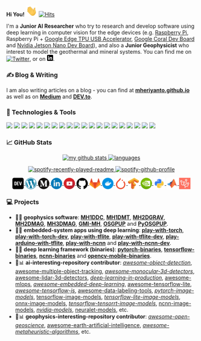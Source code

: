 **Hi You!** <img src="https://raw.githubusercontent.com/mheriyanto/mheriyanto/master/icons/wave.gif" width="30px">  [![Hits](https://hits.seeyoufarm.com/api/count/incr/badge.svg?url=https%3A%2F%2Fgithub.com%2Fmheriyanto%2Fhit-counter&count_bg=%2379C83D&title_bg=%23555555&icon=&icon_color=%23E7E7E7&title=visitors&edge_flat=false)](https://hits.seeyoufarm.com)

I'm a **Junior AI Researcher** who try to research and develop software using deep learning in computer vision for the edge devices (e.g. [Raspberry Pi](https://www.raspberrypi.org/), Raspberry Pi + [Google Edge TPU USB Accelerator](https://coral.ai/products/accelerator/), [Google Coral Dev Board](https://coral.ai/products/dev-board/) and [Nvidia Jetson Nano Dev Board](https://developer.nvidia.com/embedded/jetson-nano-developer-kit)), and also a **Junior Geophysicist** who interest to model the geothermal and mineral systems. You can find me on [![Twitter][1.1]][1],  or on [![LinkedIn][2.1]][2].


### &#x270d; Blog & Writing

I am also writing articles on a blog - you can find at [**mheriyanto.github.io**](https://mheriyanto.wordpress.com/) as well as on [**Medium**](https://medium.com/@mheriyanto) and [**DEV.to**](https://dev.to/mheriyanto).


### 🔧 Technologies & Tools
![](https://img.shields.io/badge/OS-Ubuntu-informational?style=flat&logo=ubuntu&logoColor=DD4814&color=23e7e7e7)
![](https://img.shields.io/badge/OS-Raspbian-informational?style=flat&logo=linux&logoColor=c51a4a&color=23e7e7e7)
![](https://img.shields.io/badge/Editor-VSCode-informational?style=flat&logo=git&logoColor=0078d7&color=23e7e7e7)
![](https://img.shields.io/badge/Editor-PyCharm-informational?style=flat&logo=pycharm&logoColor=E0FFFF&color=23e7e7e7)
![](https://img.shields.io/badge/CVS-Git-informational?style=flat&logo=git&logoColor=f34f29&color=23e7e7e7)
![](https://img.shields.io/badge/CVS-GitHub-informational?style=flat&logo=github&logoColor=FFFFFF&color=23e7e7e7)
![](https://img.shields.io/badge/CVS-GitLab-informational?style=flat&logo=gitlab&logoColor=FFFFFF&color=23e7e7e7)
![](https://img.shields.io/badge/Code-Python-informational?style=flat&logo=python&logoColor=FFD43B&color=23e7e7e7)
![](https://img.shields.io/badge/Code-C++-informational?style=flat&logo=c&logoColor=6495ED&color=23e7e7e7)
![](https://img.shields.io/badge/Code-Bash-informational?style=flat&logo=c&logoColor=6495ED&color=23e7e7e7)
![](https://img.shields.io/badge/Code-CMake-informational?style=flat&logo=cmake&logoColor=000080&color=23e7e7e7)
![](https://img.shields.io/badge/Code-Matlab-informational?style=flat&logo=mathworks&logoColor=FF0000&color=23e7e7e7)
![](https://img.shields.io/badge/Code-Octave-informational?style=flat&logo=octave&logoColor=1E90FF&color=23e7e7e7)
![](https://img.shields.io/badge/MLFramework-PyTorch-informational?style=flat&logo=pytorch&logoColor=EE4C2C&color=23e7e7e7)
![](https://img.shields.io/badge/MLFramework-TensorFlow-informational?style=flat&logo=tensorflow&logoColor=FF6F00&color=23e7e7e7)
![](https://img.shields.io/badge/MLFramework-OpenCV-informational?style=flat&logo=tensorflow&logoColor=orange&color=23e7e7e7)
![](https://img.shields.io/badge/Database-SQLite-informational?style=flat&logo=sqlite&logoColor=blue&color=23e7e7e7)
![](https://img.shields.io/badge/Database-PostgreSQL-informational?style=flat&logo=sqlite&logoColor=blue&color=23e7e7e7)
![](https://img.shields.io/badge/Tools-Docker-informational?style=flat&logo=docker&logoColor=0db7ed&color=23e7e7e7)
![](https://img.shields.io/badge/Cloud-Heroku-informational?style=flat&logo=heroku&logoColor=6762a6&color=23e7e7e7)


### &#x1f4c8; GitHub Stats

<a align="center" href="https://mheriyanto.github.io">
    <p align="center">
    <img src="https://github-readme-stats.vercel.app/api?username=mheriyanto&count_private=true&show_icons=true&theme=gotham" alt="my github stats" width="420"/>&nbsp;<img src="https://github-readme-stats.vercel.app/api/top-langs/?username=mheriyanto&layout=compact&theme=gotham" alt="languages" height="165">
    </p>
</a>

<a align="center" href="https://mheriyanto.github.io">
    <p align="center">
     <img src="https://spotify-recently-played-readme.vercel.app/api?user=mheriyanto&count=3&width=300" alt="spotify-recently-played-readme" width="230"/>&nbsp;<img src="https://spotify-github-profile.vercel.app/api/view?uid=mheriyanto&cover_image=true&theme=default" alt="spotify-github-profile" height="165">
   </p>
</a>


<p align="center">

<a href="https://dev.to/mheriyanto" target="blank">
<img align="center" src="https://github.com/mheriyanto/mheriyanto/blob/master/icons/dev.png?raw=true" height="30" width="30" />
</a>

<a href="https://mheriyanto.github.io" target="blank">
<img align="center" src="https://github.com/mheriyanto/mheriyanto/blob/master/icons/wordpress.png?raw=true" height="30" width="30" />
</a>

<a href="https://medium.com/@mheriyanto" target="blank">
<img align="center" src="https://github.com/mheriyanto/mheriyanto/blob/master/icons/medium.png?raw=true" height="30" width="30" />
</a>

<a href="https://linkedin.com/in/mheriyanto" target="blank">
<img align="center" src="https://github.com/mheriyanto/mheriyanto/blob/master/icons/linkedin.png?raw=true" height="30" width="30" />
</a>

<a href="https://www.youtube.com/channel/UCGPpspS9Gqmm4eMiOk-gGHw" target="blank">
<img align="center" src="https://github.com/mheriyanto/mheriyanto/blob/master/icons/youtube.png?raw=true" height="30" width="30" />
</a>

<a href="https://github.com/mheriyanto" target="blank">
<img align="center" src="https://github.com/mheriyanto/mheriyanto/blob/master/icons/github.png?raw=true" height="30" width="30" />
</a>

<a href="https://gitlab.com/mheriyanto" target="blank">
<img align="center" src="https://github.com/mheriyanto/mheriyanto/blob/master/icons/gitlab.png?raw=true" height="30" width="30" />
</a>

<a href="https://hub.docker.com/u/mheriyanto" target="blank">
<img align="center" src="https://github.com/mheriyanto/mheriyanto/blob/master/icons/docker.png?raw=true" height="30" width="30" />
</a>

<a href="https://discuss.pytorch.org/u/mheriyanto/summary" target="blank">
<img align="center" src="https://github.com/mheriyanto/mheriyanto/blob/master/icons/pytorch.png?raw=true" height="30" width="30" />
</a>

<a href="https://stackoverflow.com/questions/tagged/tensorflow" target="blank">
<img align="center" src="https://github.com/mheriyanto/mheriyanto/blob/master/icons/tensorflow.png?raw=true" height="30" width="30" />
</a>

<a href="https://forums.developer.nvidia.com/u/mheriyanto/summary" target="blank">
<img align="center" src="https://github.com/mheriyanto/mheriyanto/blob/master/icons/nvidia.png?raw=true" height="30" width="30" />
</a>

<a href="https://pypi.org/user/mheriyanto/" target="blank">
<img align="center" src="https://github.com/mheriyanto/mheriyanto/blob/master/icons/python.png?raw=true" height="30" width="30" />
</a>

<a href="https://www.mathworks.com/matlabcentral/profile/authors/8156443" target="blank">
<img align="center" src="https://github.com/mheriyanto/mheriyanto/blob/master/icons/matlab.png?raw=true" height="30" width="30" />
</a>

<a href="https://stackoverflow.com/questions/tagged/google-coral?tab=Active" target="blank">
<img align="center" src="https://github.com/mheriyanto/mheriyanto/blob/master/icons/coral.png?raw=true" height="30" width="30" />
</a>

</p>

[1]: https://twitter.com/emheriyanto
[1.1]: http://i.imgur.com/wWzX9uB.png

[2]: https://www.linkedin.com/in/mheriyanto/
[2.1]: https://github.com/mheriyanto/mheriyanto/blob/master/icons/linkedin-black.png


### :computer: Projects
+ :mag_right::wrench: **geophysics software**: [**MH1DDC**](https://github.com/mheriyanto/MH1DDC), [**MH1DMT**](https://github.com/mheriyanto/MH1DMT), [**MH2DGRAV**](https://github.com/mheriyanto/MH2DGRAV), [**MH2DMAG**](https://github.com/modeling-inversion-lab/2D-Magnetic-Inversion), [**MH3DMAG**](https://mheriyanto.wordpress.com/mh3dmag/), [**GMI-MH**](https://gmi-mh.herokuapp.com), [**OSGPUP**](https://github.com/Metkom/OSGPUP) and [**PyOSGPUP**](https://github.com/Metkom/PyOSGPUP).
+ :mag_right::wrench: **embedded-system apps using deep learning**: [**play-with-torch**](https://github.com/mheriyanto/play-with-torch), [**play-with-torch-dev**](https://gitlab.com/mheriyanto/play-with-torch-dev), [**play-with-tflite**](https://github.com/mheriyanto/play-with-tflite), [**play-with-tflite-dev**](https://gitlab.com/mheriyanto/play-with-tflite-dev), [**play-arduino-with-tflite**](https://github.com/mheriyanto/play-arduino-with-tflite), [**play-with-ncnn**](https://github.com/mheriyanto/play-with-ncnn) and [**play-with-ncnn-dev**](https://gitlab.com/mheriyanto/play-with-ncnn-dev).
+ :mag_right::wrench: **deep learning framework (binaries)**: [**pytorch-binaries**](https://github.com/mheriyanto/pytorch-binaries), [**tensorflow-binaries**](https://github.com/mheriyanto/tensorflow-binaries), [**ncnn-binaries**](https://github.com/Tencent/ncnn/releases) and [**opencv-mobile-binaries**](https://github.com/mheriyanto/opencv-mobile).
+ :pencil::bar_chart: **ai-interesting-repository contributor**: [*awesome-object-detection*](https://github.com/hoya012/deep_learning_object_detection), [awesome-multiple-object-tracking](https://github.com/luanshiyinyang/awesome-multiple-object-tracking), [*awesome-monocular-3d-detectors*](https://github.com/BigTeacher-777/Awesome-Monocular-3D-detection), [awesome-lidar-3d-detectors](https://github.com/Hub-Tian/Awesome-3D-Detectors), [*deep-learning-in-production*](https://github.com/ahkarami/Deep-Learning-in-Production), [awesome-mlops](https://github.com/kelvins/awesome-mlops), [*awesome-embedded-deep-learning*](https://github.com/csarron/awesome-emdl), [awesome-tensorflow-lite](https://github.com/margaretmz/awesome-tensorflow-lite), [*awesome-tensorflow-js*](https://github.com/aaronhma/awesome-tensorflow-js), [awesome-data-labeling-tools](https://github.com/heartexlabs/awesome-data-labeling), [*pytorch-image-models*](https://github.com/rwightman/pytorch-image-models), [tensorflow-image-models](https://github.com/tensorflow/models), [*tensorflow-lite-image-models*](https://www.tensorflow.org/lite/examples), [onnx-image-models](https://github.com/onnx/models), [*tensorflow-tensorrt-image-models*](https://github.com/NVIDIA-AI-IOT/tf_trt_models), [ncnn-image-models](https://github.com/nilseuropa/ncnn_models), [*nvidia-models*](https://github.com/NVIDIA/DeepLearningExamples), [neuralet-models](https://neuralet.com/models/), etc.
+ :pencil::bar_chart: **geophysics-interesting-repository contributor**: [*awesome-open-geoscience*](https://github.com/softwareunderground/awesome-open-geoscience), [awesome-earth-artificial-intelligence](https://github.com/ESIPFed/Awesome-Earth-Artificial-Intelligence), [*awesome-metaheuristic-algorithms*](https://github.com/modeling-inversion-lab/awesome-metaheuristic-algorithms), etc.
